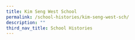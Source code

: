 ```yaml
---
title: Kim Seng West School
permalink: /school-histories/kim-seng-west-sch/
description: ""
third_nav_title: School Histories
---
```

